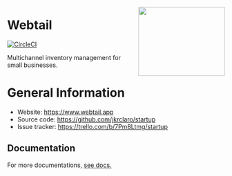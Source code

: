 <a href='https://github.com/jkrclaro/webtail'><img src='https://github.com/jkrclaro/webtail/blob/master/src/webtail/static/img/logo.png' align='right' width='200' height='160' /></a>

# Webtail
[![CircleCI](https://circleci.com/gh/jkrclaro/webtail/tree/master.svg?style=svg&circle-token=6e39dbce5406cefdb75a5cd1e6eec03c225c055d)](https://circleci.com/gh/jkrclaro/webtail/tree/master)

Multichannel inventory management for small businesses.

# General Information
- Website: https://www.webtail.app
- Source code: https://github.com/jkrclaro/startup
- Issue tracker: https://trello.com/b/7Pm8Ltmg/startup

## Documentation

For more documentations, [see docs.](https://github.com/jkrclaro/webtail/tree/master/docs)